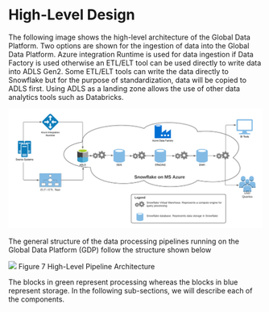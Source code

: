 # High-Level Design

The following image shows the high-level architecture of the Global Data Platform. Two options are shown for the ingestion of data into the Global Data Platform. Azure integration Runtime is used for data ingestion if Data Factory is used otherwise an ETL/ELT tool can be used directly to write data into ADLS Gen2. Some ETL/ELT tools can write the data directly to Snowflake but for the purpose of standardization, data will be copied to ADLS first. Using ADLS as a landing zone allows the use of other data analytics tools such as Databricks.

![High-Level Design](../.gitbook/assets/dp-high-level-design.png)

The general structure of the data processing pipelines running on the Global Data Platform \(GDP\) follow the structure shown below

![](https://github.com/NJarZe/gdp-gitbook/tree/4be67165d0fb6646303b084d135b48ef7065ae6d/media/image8.png) Figure 7 High-Level Pipeline Architecture

The blocks in green represent processing whereas the blocks in blue represent storage. In the following sub-sections, we will describe each of the components.

